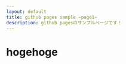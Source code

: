 ```yaml
---
layout: default
title: github pages sample ~page1~
description: github pagesのサンプルページです！
---
```


# hogehoge
